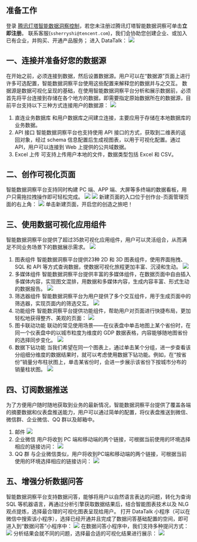 ## 准备工作
登录 [腾讯灯塔智能数据洞察控制](https://dataauth.growth.qq.com/login?redirect_url=https%3A%2F%2Fdatatalk.qq.com%2Fserver%2Fauth%3Fredirect_url%3Dhttps%253A%252F%252Fdatatalk.qq.com%252F)，若您未注册过腾讯灯塔智能数据洞察可单击**立即注册**。
联系客服(`ssherryshi@tencent.com`)，我们会协助您创建企业、或加入已有企业，并购买、开通产品服务；
进入 DataTalk：
![](https://qcloudimg.tencent-cloud.cn/raw/c8ddf39a946049d851c0990f679b7f34.png)

## 一、连接并准备好您的数据源
在开始之前，必须连接到数据，然后设置数据源。用户可以在“数据源”页面上进行许多可选配置，智能数据洞察平台使用这些配置来解释您的数据并与之交互。
数据源是数据可视化呈现的基础，在使用智能数据洞察平台分析和展示数据前，必须首先将平台连接到存储在各个地方的数据，即需要指定原始数据所在的数据源，目前平台支持以下三种方式连接用户的数据源：
![](https://qcloudimg.tencent-cloud.cn/raw/940c5712b7b134aebf6b70ee9072c590.png)
1. 直连业务数据库
和用户数据库之间建立连接，主要应用于存储在本地数据库的业务数据。
2. API 接口
智能数据洞察平台也支持使用 API 接口的方式，获取到二维表的返回对象，经过 schema 信息配置后生成视图表，以用于可视化配置。通过API，用户可以连接到 Web 上提供的公共域数据。
3. Excel 上传
可支持上传用户本地的文件，数据类型包括 Excel 和 CSV。

## 二、创作可视化页面
智能数据洞察平台支持同时构建 PC 端、APP 端、大屏等多终端的数据看板，用户只需拖拉拽操作即可轻松完成。
![](https://qcloudimg.tencent-cloud.cn/raw/06a22f818df2949fbc2c44055dcff00b.png)
![](https://qcloudimg.tencent-cloud.cn/raw/4c30e7e15d08c05080cc13d94caa49b4.png)
新建页面的入口位于创作台-页面管理页面的右上角：
![](https://qcloudimg.tencent-cloud.cn/raw/e0cdd836b91ffd0c405f961befbc6f98.png)
单击新建页面，开启您的创造之旅吧！

## 三、使用数据可视化应用组件
智能数据洞察平台提供了超过35款可视化应用组件，用户可以灵活组合，从而满足不同业务场景下的数据展示需求。
![](https://qcloudimg.tencent-cloud.cn/raw/7fa4635a814688a05a01ccb74d90e574.png)
1. 图表组件
智能数据洞察平台提供23种 2D 和 3D 图表组件，使用界面拖拽、SQL 和 API 等方式查询数据，使数据可视化旅程更加丰富、沉浸和生动。
![](https://qcloudimg.tencent-cloud.cn/raw/f067997c1f6d428eb22d33dbe04297c0.png)
2. 多媒体组件
智能数据洞察平台提供丰富的多媒体组件，在数据页面中自由插入多媒体内容，实现图文混排，用数据和多媒体内容，生成内容丰富、形式生动的数据报告。
![](https://qcloudimg.tencent-cloud.cn/raw/cd838fa289c2ec834d92ebb369c40fa3.png)
3. 筛选器组件
智能数据洞察平台为用户提供了多个交互组件，用于生成页面中的筛选器，实现页面内的筛选交互。
![](https://qcloudimg.tencent-cloud.cn/raw/2690070aec100d009258219a2795c9cf.png)
4. 功能组件
智能数洞察平台提供功能组件，帮助用户对页面进行快捷布局，更加轻松地获得整齐、美观的页面：
![](https://qcloudimg.tencent-cloud.cn/raw/4642482356d3a63ab47bd3ae26ef6b87.png)
5. 图卡联动功能
联动的常见使用场景——在仪表盘中单击地图上某个省份时，在同一个仪表盘中的以城市粒度为维度的 GDP 数据表格，内容能够随地图省份的选择同步变化。
![](https://qcloudimg.tencent-cloud.cn/raw/4721f298d37ea3f394b978b1e51af139.png)
6. 数据下钻功能
当我们希望在同一个图表上，通过单击某个分组，进一步查看该分组细分维度的数据结果时，就可以考虑使用数据下钻功能。例如，在“按省份”销量分布柱状图上，单击某省份时，会进一步展示该省份下按城市分布的销量柱状图。
![](https://qcloudimg.tencent-cloud.cn/raw/429642b360918da2988b2c7aecf21671.png)

## 四、订阅数据推送
为了方便用户随时随地获取到业务的最新情况，智能数据洞察平台提供了覆盖各端的摘要数据和仪表盘推送能力，用户可以通过简单的配置，将仪表盘推送到微信、微信群、企业微信、QQ 群以及邮箱中。
1. 邮件
![](https://qcloudimg.tencent-cloud.cn/raw/560a0de4429ce4a6773bddc25eeea2c5.png)
2. 企业微信
用户将收到 PC 端和移动端的两个链接，可根据当前使用的环境选择相应的链接访问：
![](https://qcloudimg.tencent-cloud.cn/raw/cd2d793d4edd82875a81b84d01b0a04e.png)
3. QQ 群
与企业微信类似，用户将收到PC端和移动端的两个链接，可根据当前使用的环境选择相应的链接访问：
![](https://qcloudimg.tencent-cloud.cn/raw/fbc4e5bc33b57a9995853db294118695.png)

## 五、增强分析数据问答
智能数据洞察平台支持数据问答，能够将用户以自然语言表达的问题，转化为查询 SQL 等机器语言，再通过分析引擎获取数据结果后，结合智能图表技术以及 NLG 观点提炼，选择最合理的可视化图表呈现给用户。
打开 DataTalk 小程序（可以在微信中搜索该小程序），选择已经开通并且完成了数据问答基础配置的空间，即可进入到“数据问答”小程序中：
![](https://qcloudimg.tencent-cloud.cn/raw/e8bacfa0380944a3d8ed85f39597cd33.jpg)
在数据问答小程序中，我们支持多种提问方式：
![](https://qcloudimg.tencent-cloud.cn/raw/7148623299d7c0504f4680df2cf4cd20.jpg)
分析结果会就不同的问题，选择最合适的可视化结果进行展示：
![](https://qcloudimg.tencent-cloud.cn/raw/ab1e48838ef96f6beab09b104d08f08c.jpg)
